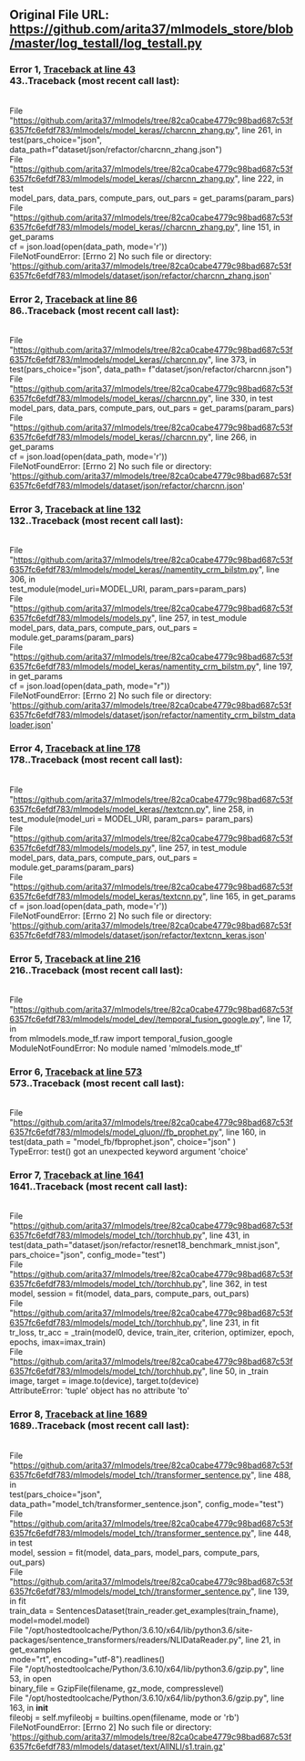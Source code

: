 ## Original File URL: https://github.com/arita37/mlmodels_store/blob/master/log_testall/log_testall.py


### Error 1, [Traceback at line 43](https://github.com/arita37/mlmodels_store/blob/master/log_testall/log_testall.py#L43)<br />43..Traceback (most recent call last):
<br />  File "https://github.com/arita37/mlmodels/tree/82ca0cabe4779c98bad687c53f6357fc6efdf783/mlmodels/model_keras//charcnn_zhang.py", line 261, in <module>
<br />    test(pars_choice="json", data_path=f"dataset/json/refactor/charcnn_zhang.json")
<br />  File "https://github.com/arita37/mlmodels/tree/82ca0cabe4779c98bad687c53f6357fc6efdf783/mlmodels/model_keras//charcnn_zhang.py", line 222, in test
<br />    model_pars, data_pars, compute_pars, out_pars = get_params(param_pars)
<br />  File "https://github.com/arita37/mlmodels/tree/82ca0cabe4779c98bad687c53f6357fc6efdf783/mlmodels/model_keras//charcnn_zhang.py", line 151, in get_params
<br />    cf = json.load(open(data_path, mode='r'))
<br />FileNotFoundError: [Errno 2] No such file or directory: 'https://github.com/arita37/mlmodels/tree/82ca0cabe4779c98bad687c53f6357fc6efdf783/mlmodels/dataset/json/refactor/charcnn_zhang.json'



### Error 2, [Traceback at line 86](https://github.com/arita37/mlmodels_store/blob/master/log_testall/log_testall.py#L86)<br />86..Traceback (most recent call last):
<br />  File "https://github.com/arita37/mlmodels/tree/82ca0cabe4779c98bad687c53f6357fc6efdf783/mlmodels/model_keras//charcnn.py", line 373, in <module>
<br />    test(pars_choice="json", data_path= f"dataset/json/refactor/charcnn.json")
<br />  File "https://github.com/arita37/mlmodels/tree/82ca0cabe4779c98bad687c53f6357fc6efdf783/mlmodels/model_keras//charcnn.py", line 330, in test
<br />    model_pars, data_pars, compute_pars, out_pars = get_params(param_pars)
<br />  File "https://github.com/arita37/mlmodels/tree/82ca0cabe4779c98bad687c53f6357fc6efdf783/mlmodels/model_keras//charcnn.py", line 266, in get_params
<br />    cf = json.load(open(data_path, mode='r'))
<br />FileNotFoundError: [Errno 2] No such file or directory: 'https://github.com/arita37/mlmodels/tree/82ca0cabe4779c98bad687c53f6357fc6efdf783/mlmodels/dataset/json/refactor/charcnn.json'



### Error 3, [Traceback at line 132](https://github.com/arita37/mlmodels_store/blob/master/log_testall/log_testall.py#L132)<br />132..Traceback (most recent call last):
<br />  File "https://github.com/arita37/mlmodels/tree/82ca0cabe4779c98bad687c53f6357fc6efdf783/mlmodels/model_keras//namentity_crm_bilstm.py", line 306, in <module>
<br />    test_module(model_uri=MODEL_URI, param_pars=param_pars)
<br />  File "https://github.com/arita37/mlmodels/tree/82ca0cabe4779c98bad687c53f6357fc6efdf783/mlmodels/models.py", line 257, in test_module
<br />    model_pars, data_pars, compute_pars, out_pars = module.get_params(param_pars)
<br />  File "https://github.com/arita37/mlmodels/tree/82ca0cabe4779c98bad687c53f6357fc6efdf783/mlmodels/model_keras/namentity_crm_bilstm.py", line 197, in get_params
<br />    cf = json.load(open(data_path, mode="r"))
<br />FileNotFoundError: [Errno 2] No such file or directory: 'https://github.com/arita37/mlmodels/tree/82ca0cabe4779c98bad687c53f6357fc6efdf783/mlmodels/dataset/json/refactor/namentity_crm_bilstm_dataloader.json'



### Error 4, [Traceback at line 178](https://github.com/arita37/mlmodels_store/blob/master/log_testall/log_testall.py#L178)<br />178..Traceback (most recent call last):
<br />  File "https://github.com/arita37/mlmodels/tree/82ca0cabe4779c98bad687c53f6357fc6efdf783/mlmodels/model_keras//textcnn.py", line 258, in <module>
<br />    test_module(model_uri = MODEL_URI, param_pars= param_pars)
<br />  File "https://github.com/arita37/mlmodels/tree/82ca0cabe4779c98bad687c53f6357fc6efdf783/mlmodels/models.py", line 257, in test_module
<br />    model_pars, data_pars, compute_pars, out_pars = module.get_params(param_pars)
<br />  File "https://github.com/arita37/mlmodels/tree/82ca0cabe4779c98bad687c53f6357fc6efdf783/mlmodels/model_keras/textcnn.py", line 165, in get_params
<br />    cf = json.load(open(data_path, mode='r'))
<br />FileNotFoundError: [Errno 2] No such file or directory: 'https://github.com/arita37/mlmodels/tree/82ca0cabe4779c98bad687c53f6357fc6efdf783/mlmodels/dataset/json/refactor/textcnn_keras.json'



### Error 5, [Traceback at line 216](https://github.com/arita37/mlmodels_store/blob/master/log_testall/log_testall.py#L216)<br />216..Traceback (most recent call last):
<br />  File "https://github.com/arita37/mlmodels/tree/82ca0cabe4779c98bad687c53f6357fc6efdf783/mlmodels/model_dev//temporal_fusion_google.py", line 17, in <module>
<br />    from mlmodels.mode_tf.raw  import temporal_fusion_google
<br />ModuleNotFoundError: No module named 'mlmodels.mode_tf'



### Error 6, [Traceback at line 573](https://github.com/arita37/mlmodels_store/blob/master/log_testall/log_testall.py#L573)<br />573..Traceback (most recent call last):
<br />  File "https://github.com/arita37/mlmodels/tree/82ca0cabe4779c98bad687c53f6357fc6efdf783/mlmodels/model_gluon//fb_prophet.py", line 160, in <module>
<br />    test(data_path = "model_fb/fbprophet.json", choice="json" )
<br />TypeError: test() got an unexpected keyword argument 'choice'



### Error 7, [Traceback at line 1641](https://github.com/arita37/mlmodels_store/blob/master/log_testall/log_testall.py#L1641)<br />1641..Traceback (most recent call last):
<br />  File "https://github.com/arita37/mlmodels/tree/82ca0cabe4779c98bad687c53f6357fc6efdf783/mlmodels/model_tch//torchhub.py", line 431, in <module>
<br />    test(data_path="dataset/json/refactor/resnet18_benchmark_mnist.json", pars_choice="json", config_mode="test")
<br />  File "https://github.com/arita37/mlmodels/tree/82ca0cabe4779c98bad687c53f6357fc6efdf783/mlmodels/model_tch//torchhub.py", line 362, in test
<br />    model, session = fit(model, data_pars, compute_pars, out_pars)
<br />  File "https://github.com/arita37/mlmodels/tree/82ca0cabe4779c98bad687c53f6357fc6efdf783/mlmodels/model_tch//torchhub.py", line 231, in fit
<br />    tr_loss, tr_acc = _train(model0, device, train_iter, criterion, optimizer, epoch, epochs, imax=imax_train)
<br />  File "https://github.com/arita37/mlmodels/tree/82ca0cabe4779c98bad687c53f6357fc6efdf783/mlmodels/model_tch//torchhub.py", line 50, in _train
<br />    image, target = image.to(device), target.to(device)
<br />AttributeError: 'tuple' object has no attribute 'to'



### Error 8, [Traceback at line 1689](https://github.com/arita37/mlmodels_store/blob/master/log_testall/log_testall.py#L1689)<br />1689..Traceback (most recent call last):
<br />  File "https://github.com/arita37/mlmodels/tree/82ca0cabe4779c98bad687c53f6357fc6efdf783/mlmodels/model_tch//transformer_sentence.py", line 488, in <module>
<br />    test(pars_choice="json", data_path="model_tch/transformer_sentence.json", config_mode="test")
<br />  File "https://github.com/arita37/mlmodels/tree/82ca0cabe4779c98bad687c53f6357fc6efdf783/mlmodels/model_tch//transformer_sentence.py", line 448, in test
<br />    model, session = fit(model, data_pars, model_pars, compute_pars, out_pars)
<br />  File "https://github.com/arita37/mlmodels/tree/82ca0cabe4779c98bad687c53f6357fc6efdf783/mlmodels/model_tch//transformer_sentence.py", line 139, in fit
<br />    train_data       = SentencesDataset(train_reader.get_examples(train_fname),  model=model.model)
<br />  File "/opt/hostedtoolcache/Python/3.6.10/x64/lib/python3.6/site-packages/sentence_transformers/readers/NLIDataReader.py", line 21, in get_examples
<br />    mode="rt", encoding="utf-8").readlines()
<br />  File "/opt/hostedtoolcache/Python/3.6.10/x64/lib/python3.6/gzip.py", line 53, in open
<br />    binary_file = GzipFile(filename, gz_mode, compresslevel)
<br />  File "/opt/hostedtoolcache/Python/3.6.10/x64/lib/python3.6/gzip.py", line 163, in __init__
<br />    fileobj = self.myfileobj = builtins.open(filename, mode or 'rb')
<br />FileNotFoundError: [Errno 2] No such file or directory: 'https://github.com/arita37/mlmodels/tree/82ca0cabe4779c98bad687c53f6357fc6efdf783/mlmodels/dataset/text/AllNLI/s1.train.gz'
